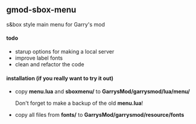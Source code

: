 ## gmod-sbox-menu

s&box style main menu for Garry's mod

#### todo
- starup options for making a local server
- improve label fonts
- clean and refactor the code

#### installation (if you really want to try it out)
- copy **menu.lua** and **sboxmenu/** to **GarrysMod/garrysmod/lua/menu/**

  Don't forget to make a backup of the old **menu.lua**!
- copy all files from **fonts/** to **GarrysMod/garrysmod/resource/fonts**
